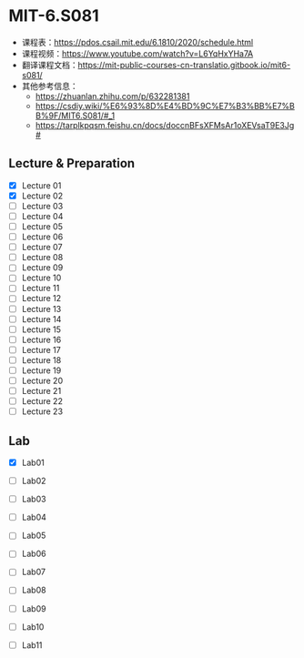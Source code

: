 # MIT-6.S081

- 课程表：https://pdos.csail.mit.edu/6.1810/2020/schedule.html
- 课程视频：https://www.youtube.com/watch?v=L6YqHxYHa7A
- 翻译课程文档：https://mit-public-courses-cn-translatio.gitbook.io/mit6-s081/
- 其他参考信息：
    - https://zhuanlan.zhihu.com/p/632281381
    - https://csdiy.wiki/%E6%93%8D%E4%BD%9C%E7%B3%BB%E7%BB%9F/MIT6.S081/#_1
    - https://tarplkpqsm.feishu.cn/docs/doccnBFsXFMsAr1oXEVsaT9E3Jg#

## Lecture & Preparation

- [x] Lecture 01 
- [x] Lecture 02
- [ ] Lecture 03
- [ ] Lecture 04
- [ ] Lecture 05
- [ ] Lecture 06
- [ ] Lecture 07
- [ ] Lecture 08
- [ ] Lecture 09
- [ ] Lecture 10
- [ ] Lecture 11
- [ ] Lecture 12
- [ ] Lecture 13
- [ ] Lecture 14
- [ ] Lecture 15
- [ ] Lecture 16
- [ ] Lecture 17
- [ ] Lecture 18
- [ ] Lecture 19
- [ ] Lecture 20
- [ ] Lecture 21
- [ ] Lecture 22
- [ ] Lecture 23

## Lab

- [x] Lab01
- [ ] Lab02
- [ ] Lab03
- [ ] Lab04
- [ ] Lab05
- [ ] Lab06
- [ ] Lab07
- [ ] Lab08
- [ ] Lab09
- [ ] Lab10
- [ ] Lab11

